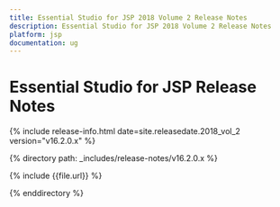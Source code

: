 ```yaml
---
title: Essential Studio for JSP 2018 Volume 2 Release Notes
description: Essential Studio for JSP 2018 Volume 2 Release Notes
platform: jsp
documentation: ug
---
```


# Essential Studio for JSP Release Notes

{% include release-info.html date=site.releasedate.2018_vol_2  version="v16.2.0.x" %} 

{% directory path: _includes/release-notes/v16.2.0.x %}

{% include {{file.url}} %}

{% enddirectory %}